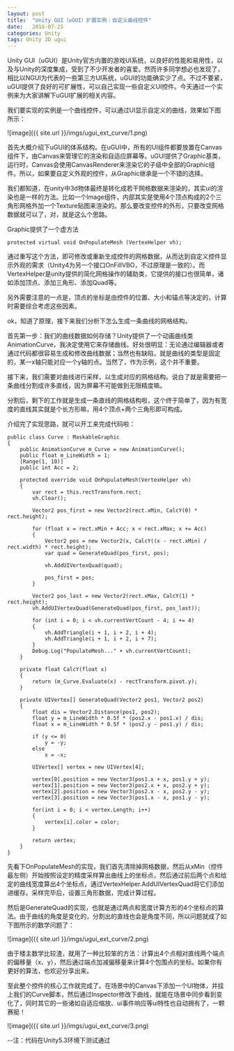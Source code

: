 ```yaml
---
layout: post
title:  "Unity GUI（uGUI）扩展实例：自定义曲线控件"
date:   2016-07-25
categories: Unity
tags: Unity 2D ugui
---
```



Unity GUI（uGUI）是Unity官方内置的游戏UI系统，以良好的性能和易用性，以及与Unity的深度集成，受到了不少开发者的喜爱。然而许多同学想必也发现了，相比以NGUI为代表的一些第三方UI系统，uGUI的功能确实少了点。不过不要紧，uGUI提供了良好的可扩展性，可以自己实现一些自定义UI控件。今天通过一个实例来为大家讲解下uGUI扩展的相关内容。

我们要实现的实例是一个曲线控件，可以通过UI显示自定义的曲线，效果如下图所示：

![image]({{ site.url }}/imgs/ugui_ext_curve/1.png)

首先大概介绍下uGUI的体系结构。在uGUI中，所有的UI组件都要放置在Canvas组件下，由Canvas来管理它的渲染和自适应屏幕等。uGUI提供了Graphic基类，运行时，Canvas会使用CanvasRenderer来渲染它的子级中全部的Graphic组件。所以，如果要自定义外观的控件，从Graphic继承是一个不错的选择。

我们都知道，在unity中3d物体最终是转化成若干网格数据来渲染的，其实ui的渲染也是一样的方法。比如一个Image组件，内部其实是使用4个顶点构成的2个三角形网格外加一个Texture贴图来渲染的。那么要改变控件的外形，只要改变网格数据就可以了，对，就是这么个思路。

Graphic提供了一个虚方法

```
protected virtual void OnPopulateMesh (VertexHelper vh);
```

通过重写这个方法，即可修改或重新生成控件的网格数据，从而达到自定义控件显示外观的需求（Unity4为另一个接口OnFillVBO，不过原理是一致的）。而VertexHelper是unity提供的简化网格操作的辅助类，它提供的接口也很简单，诸如添加顶点、添加三角形、添加Quad等。

另外需要注意的一点是，顶点的坐标是由控件的位置、大小和锚点等决定的，计算时需要综合考虑这些因素。

ok，知道了原理，接下来我们分析下怎么生成一条曲线的网格结构。

首先第一步：我们的曲线数据如何存储？Unity提供了一个动画曲线类AnimationCurve，我决定使用它来存储曲线。好处很明显：无论通过编辑器或者通过代码都很容易生成和修改曲线数据；当然也有缺陷，就是曲线的类型是固定的，某一x轴只能对应一个y轴的点。当然了，作为示例，这个并不重要。

接下来，我们需要对曲线进行采样，以生成对应的网格结构。说白了就是需要把一条曲线分割成许多直线，因为屏幕不可能做到无限精度嘛。

分割后，剩下的工作就是生成一条直线的网格结构啦，这个终于简单了，因为有宽度的直线其实就是个长方形嘛，用4个顶点+两个三角形即可构成。

介绍完了实现思路，就可以开工来完成代码啦：

```
public class Curve : MaskableGraphic 
{
    public AnimationCurve m_Curve = new AnimationCurve();
    public float m_LineWidth = 1;
    [Range(1, 10)]
    public int Acc = 2;
    
	protected override void OnPopulateMesh(VertexHelper vh)
    {
        var rect = this.rectTransform.rect;
        vh.Clear();

        Vector2 pos_first = new Vector2(rect.xMin, CalcY(0) * rect.height);

        for (float x = rect.xMin + Acc; x < rect.xMax; x += Acc)
        {
            Vector2 pos = new Vector2(x, CalcY((x - rect.xMin) / rect.width) * rect.height);
            var quad = GenerateQuad(pos_first, pos);

            vh.AddUIVertexQuad(quad);

            pos_first = pos;
        }

        Vector2 pos_last = new Vector2(rect.xMax, CalcY(1) * rect.height);
        vh.AddUIVertexQuad(GenerateQuad(pos_first, pos_last));

        for (int i = 0; i < vh.currentVertCount - 4; i += 4)
        {
            vh.AddTriangle(i + 1, i + 2, i + 4);
            vh.AddTriangle(i + 1, i + 2, i + 7);
        }
        Debug.Log("PopulateMesh..." + vh.currentVertCount);
    }

    private float CalcY(float x)
    {
        return (m_Curve.Evaluate(x) - rectTransform.pivot.y);
    }

    private UIVertex[] GenerateQuad(Vector2 pos1, Vector2 pos2)
    {
        float dis = Vector2.Distance(pos1, pos2);
        float y = m_LineWidth * 0.5f * (pos2.x - pos1.x) / dis;
        float x = m_LineWidth * 0.5f * (pos2.y - pos1.y) / dis;

        if (y <= 0)
            y = -y;
        else
            x = -x;

        UIVertex[] vertex = new UIVertex[4];

        vertex[0].position = new Vector3(pos1.x + x, pos1.y + y);
        vertex[1].position = new Vector3(pos2.x + x, pos2.y + y);
        vertex[2].position = new Vector3(pos2.x - x, pos2.y - y);
        vertex[3].position = new Vector3(pos1.x - x, pos1.y - y);

        for(int i = 0; i < vertex.Length; i++)
        {
            vertex[i].color = color;
        }

        return vertex;
    }
}
```

先看下OnPopulateMesh的实现，我们首先清除掉网格数据，然后从xMin（控件最左侧）开始按照设定的精度采样算出曲线上的坐标点，然后通过前后两个点和给定的曲线宽度算出4个坐标点，通过VertexHelper.AddUIVertexQuad将它们添加进缓存。采样完毕后，设置三角形数据，完成计算过程。

然后是GenerateQuad的实现，也就是通过两点和宽度计算方形的4个坐标点的算法。由于曲线的角度是变化的，分割出的直线也会是角度不同，所以问题就成了如下图所示的数学问题了：

![image]({{ site.url }}/imgs/ugui_ext_curve/2.png)

由于楼主数学比较渣，就用了一种比较笨的方法：计算出4个点相对直线两个端点的偏移量（x、y），然后通过端点加减偏移量来计算4个包围点的坐标。如果你有更好的算法，也欢迎分享出来。

至此整个控件的核心工作就完成了。在场景中的Canvas下添加一个UI物体，并挂上我们的Curve脚本，然后通过Inspector修改下曲线，就能在场景中同步看到变化了，同时其它的一些诸如自适应缩放、ui事件响应等ui特性也自动拥有了，一颗赛艇！

![image]({{ site.url }}/imgs/ugui_ext_curve/3.png)

--注：代码在Unity5.3环境下测试通过